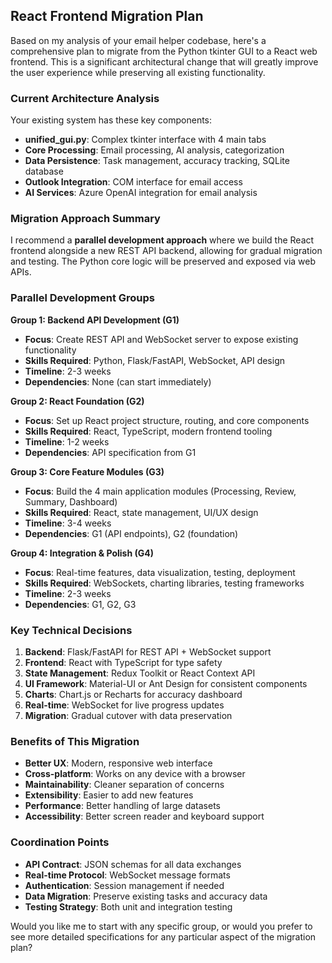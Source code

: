 ## React Frontend Migration Plan

Based on my analysis of your email helper codebase, here's a comprehensive plan to migrate from the Python tkinter GUI to a React web frontend. This is a significant architectural change that will greatly improve the user experience while preserving all existing functionality.

### Current Architecture Analysis

Your existing system has these key components:
- **unified_gui.py**: Complex tkinter interface with 4 main tabs
- **Core Processing**: Email processing, AI analysis, categorization
- **Data Persistence**: Task management, accuracy tracking, SQLite database
- **Outlook Integration**: COM interface for email access
- **AI Services**: Azure OpenAI integration for email analysis

### Migration Approach Summary

I recommend a **parallel development approach** where we build the React frontend alongside a new REST API backend, allowing for gradual migration and testing. The Python core logic will be preserved and exposed via web APIs.

### Parallel Development Groups

**Group 1: Backend API Development (G1)**
- **Focus**: Create REST API and WebSocket server to expose existing functionality
- **Skills Required**: Python, Flask/FastAPI, WebSocket, API design
- **Timeline**: 2-3 weeks
- **Dependencies**: None (can start immediately)

**Group 2: React Foundation (G2)**  
- **Focus**: Set up React project structure, routing, and core components
- **Skills Required**: React, TypeScript, modern frontend tooling
- **Timeline**: 1-2 weeks
- **Dependencies**: API specification from G1

**Group 3: Core Feature Modules (G3)**
- **Focus**: Build the 4 main application modules (Processing, Review, Summary, Dashboard)
- **Skills Required**: React, state management, UI/UX design
- **Timeline**: 3-4 weeks  
- **Dependencies**: G1 (API endpoints), G2 (foundation)

**Group 4: Integration & Polish (G4)**
- **Focus**: Real-time features, data visualization, testing, deployment
- **Skills Required**: WebSockets, charting libraries, testing frameworks
- **Timeline**: 2-3 weeks
- **Dependencies**: G1, G2, G3

### Key Technical Decisions

1. **Backend**: Flask/FastAPI for REST API + WebSocket support
2. **Frontend**: React with TypeScript for type safety
3. **State Management**: Redux Toolkit or React Context API
4. **UI Framework**: Material-UI or Ant Design for consistent components
5. **Charts**: Chart.js or Recharts for accuracy dashboard
6. **Real-time**: WebSocket for live progress updates
7. **Migration**: Gradual cutover with data preservation

### Benefits of This Migration

- **Better UX**: Modern, responsive web interface
- **Cross-platform**: Works on any device with a browser
- **Maintainability**: Cleaner separation of concerns
- **Extensibility**: Easier to add new features
- **Performance**: Better handling of large datasets
- **Accessibility**: Better screen reader and keyboard support

### Coordination Points

- **API Contract**: JSON schemas for all data exchanges
- **Real-time Protocol**: WebSocket message formats
- **Authentication**: Session management if needed
- **Data Migration**: Preserve existing tasks and accuracy data
- **Testing Strategy**: Both unit and integration testing

Would you like me to start with any specific group, or would you prefer to see more detailed specifications for any particular aspect of the migration plan?